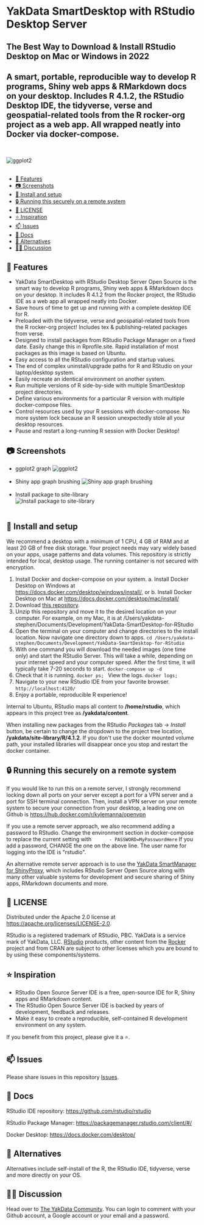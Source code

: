 # YakData SmartDesktop with RStudio Desktop Server

## The Best Way to Download & Install RStudio Desktop on Mac or Windows in 2022

## A smart, portable, reproducible way to develop R programs, Shiny web apps & RMarkdown docs on your desktop. Includes R 4.1.2, the RStudio Desktop IDE, the tidyverse, verse and geospatial-related tools from the R rocker-org project as a web app. All wrapped neatly into Docker via docker-compose.

<br/>

![ggplot2](./yakdata/screenshots/01_ggplot2.png)
<br/><br/>
  - [🚀 Features](#-features)
  - [📷 Screenshots](#-screenshots)
  - [🧰 Install and setup](#-install-and-setup)
  - [🔒 Running this securely on a remote system](#-running-this-securely-on-a-remote-system)
  - [🔐 LICENSE](#-license)
  - [⭐ Inspiration](#-inspiration)
  - [📫 Issues](#-issues)
  - [📘 Docs](#-docs)
  - [🎡 Alternatives](#-alternatives)
  - [🧑‍💻 Discussion](#-discussion)

## 🚀 Features

* YakData SmartDesktop with RStudio Desktop Server Open Source is the smart way to develop R programs, Shiny web apps & RMarkdown docs on your desktop. It includes R 4.1.2 from the Rocker project, the RStudio IDE as a web app all wrapped neatly into Docker.
* Save hours of time to get up and running with a complete desktop IDE for R. 
* Preloaded with the tidyverse, verse and geospatial-related tools from the R rocker-org project! Includes tex & publishing-related packages from verse.
* Designed to install packages from RStudio Package Manager on a fixed date. Easily change this in Rprofile.site. Rapid installation of most packages as this image is based on Ubuntu.
* Easy access to all the RStudio configuration and startup values.
* The end of complex uninstall/upgrade paths for R and RStudio on your laptop/desktop system. 
* Easily recreate an identical environment on another system.
* Run multiple versions of R side-by-side with multiple SmartDesktop project directories.
* Define various environments for a particular R version with multiple docker-compose files.
* Control resources used by your R sessions with docker-compose. No more system lock because an R session unexpectedly stole all your desktop resources.
* Pause and restart a long-running R session with Docker Desktop!

## 📷 Screenshots

- ggplot2 graph
![ggplot2](./yakdata/screenshots/01_ggplot2.png)
<br/><br/>
- Shiny app graph brushing
![Shiny app graph brushing](./yakdata/screenshots/02_shiny_app_brushing.png)
<br/><br/>
- Install package to site-library<br/>
![Install package to site-library](./yakdata/screenshots/03_install_package_to_site-library.png)
<br/><br/>
## 🧰 Install and setup

We recommend a desktop with a minimum of 1 CPU, 4 GB of RAM and at least 20 GB of free disk storage.  Your project needs may vary widely based on your apps, usage patterns and data volumes. This repository is strictly intended for local, desktop usage. The running container is not secured with encryption.

1. Install Docker and docker-compose on your system.
   a. Install Docker Desktop on Windows at https://docs.docker.com/desktop/windows/install/, or
   b. Install Docker Desktop on Mac at https://docs.docker.com/desktop/mac/install/
2. Download [this repository](https://github.com/Stephen-McDaniel/YakData-SmartDesktop-RStudio/archive/refs/tags/4.1.2.zip
   ). 
3. Unzip this repository and move it to the desired location on your computer. For example, on my Mac, it is at /Users/yakdata-stephen/Documents/Development/YakData-SmartDesktop-for-RStudio
4. Open the terminal on your computer and change directories to the install location. Now navigate one directory down to apps.
   ```cd /Users/yakdata-stephen/Documents/Development/YakData-SmartDesktop-for-RStudio```
5. With one command you will download the needed images (one time only) and start the RStudio Server. This will take a while, depending on your internet speed and your computer speed. After the first time, it will typically take 7-20 seconds to start.
   ```docker-compose up -d```
6. Check that it is running. 
   ```docker ps; ``` View the logs. 
   ```docker logs;```
7. Navigate to your new RStudio IDE from your favorite browser. 
   ```http://localhost:4120/```
8. Enjoy a portable, reproducible R experience!

Internal to Ubuntu, RStudio maps all content to **/home/rstudio**, which appears in this project tree as **/yakdata/content**.

When installing new packages from the RStudio *Packages* tab -> *Install* button, be certain to change the dropdown to the project tree location, **/yakdata/site-library/R/4.1.2**. If you don't use the docker mounted volume path, your installed libraries will disappear once you stop and restart the docker container.



## 🔒 Running this securely on a remote system

If you would like to run this on a remote server, I strongly recommend locking down all ports on your server except a port for a VPN server and a port for SSH terminal connection. Then, install a VPN server on your remote system to secure your connection from your desktop, a leading one on Github is https://hub.docker.com/r/kylemanna/openvpn  

If you use a remote server approach, we also recommend adding a password to RStudio. Change the environment section in docker-compose to replace the current setting with 
```      - PASSWORD=MyPasswordHere``` 
If you add a password, CHANGE the one on the above line. The user name for logging into the IDE is "rstudio".

An alternative remote server approach is to use the [YakData SmartManager for ShinyProxy](https://github.com/Stephen-McDaniel/SmartManager-for-ShinyProxy), which includes RStudio Server Open Source along with many other valuable systems for development and secure sharing of Shiny apps, RMarkdown documents and more.

## 🔐 LICENSE

Distributed under the Apache 2.0 license at https://apache.org/licenses/LICENSE-2.0.

RStudio is a registered trademark of RStudio, PBC. YakData is a service mark of YakData, LLC. [RStudio](https://github.com/rstudio/rstudio) products, other content from the [Rocker](https://github.com/rocker-org/rocker-versioned2) project and from CRAN are subject to other licenses which you are bound to by using these components/systems.

## ⭐ Inspiration

* RStudio Open Source Server IDE is a free, open-source IDE for R, Shiny apps and RMarkdown content.
* The RStudio Open Source Server IDE is backed by years of development, feedback and releases.
* Make it easy to create a reproducible, self-contained R development environment on any system.

If you benefit from this project, please give it a ⭐.

## 📫 Issues

Please share issues in this repository [Issues](https://github.com/Stephen-McDaniel/YakData-SmartDesktop-RStudio/issues).

## 📘 Docs

RStudio IDE repository: https://github.com/rstudio/rstudio

RStudio Package Manager: https://packagemanager.rstudio.com/client/#/

Docker Desktop: https://docs.docker.com/desktop/


## 🎡 Alternatives

Alternatives include self-install of the R, the RStudio IDE, tidyverse, verse and more directly on your OS. 

## 🧑‍💻 Discussion

Head over to [The YakData Community](https://meta.yakdata.com). You can login to comment with your Github account, a Google account or your email and a password.

